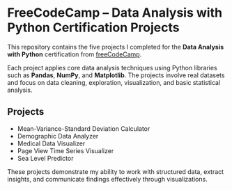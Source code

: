 # FreeCodeCamp – Data Analysis with Python Certification Projects

This repository contains the five projects I completed for the **Data Analysis with Python** certification from [freeCodeCamp](https://www.freecodecamp.org/learn/data-analysis-with-python/).

Each project applies core data analysis techniques using Python libraries such as **Pandas**, **NumPy**, and **Matplotlib**. The projects involve real datasets and focus on data cleaning, exploration, visualization, and basic statistical analysis.

## Projects
- Mean-Variance-Standard Deviation Calculator
- Demographic Data Analyzer
- Medical Data Visualizer
- Page View Time Series Visualizer
- Sea Level Predictor

These projects demonstrate my ability to work with structured data, extract insights, and communicate findings effectively through visualizations.
